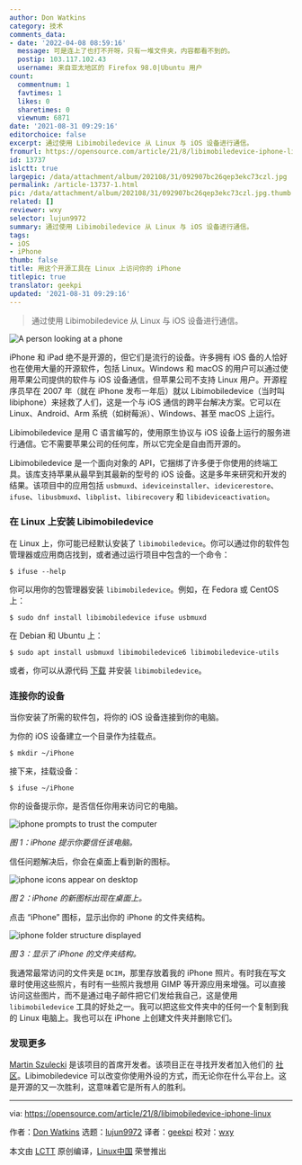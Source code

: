 ```yaml
---
author: Don Watkins
category: 技术
comments_data:
- date: '2022-04-08 08:59:16'
  message: 可是连上了也打不开呀，只有一堆文件夹，内容都看不到的。
  postip: 103.117.102.43
  username: 来自亚太地区的 Firefox 98.0|Ubuntu 用户
count:
  commentnum: 1
  favtimes: 1
  likes: 0
  sharetimes: 0
  viewnum: 6871
date: '2021-08-31 09:29:16'
editorchoice: false
excerpt: 通过使用 Libimobiledevice 从 Linux 与 iOS 设备进行通信。
fromurl: https://opensource.com/article/21/8/libimobiledevice-iphone-linux
id: 13737
islctt: true
largepic: /data/attachment/album/202108/31/092907bc26qep3ekc73czl.jpg
permalink: /article-13737-1.html
pic: /data/attachment/album/202108/31/092907bc26qep3ekc73czl.jpg.thumb.jpg
related: []
reviewer: wxy
selector: lujun9972
summary: 通过使用 Libimobiledevice 从 Linux 与 iOS 设备进行通信。
tags:
- iOS
- iPhone
thumb: false
title: 用这个开源工具在 Linux 上访问你的 iPhone
titlepic: true
translator: geekpi
updated: '2021-08-31 09:29:16'
---
```



> 
> 通过使用 Libimobiledevice 从 Linux 与 iOS 设备进行通信。
> 
> 
> 


![](/data/attachment/album/202108/31/092907bc26qep3ekc73czl.jpg "A person looking at a phone")


iPhone 和 iPad 绝不是开源的，但它们是流行的设备。许多拥有 iOS 备的人恰好也在使用大量的开源软件，包括 Linux。Windows 和 macOS 的用户可以通过使用苹果公司提供的软件与 iOS 设备通信，但苹果公司不支持 Linux 用户。开源程序员早在 2007 年（就在 iPhone 发布一年后）就以 Libimobiledevice（当时叫 libiphone）来拯救了人们，这是一个与 iOS 通信的跨平台解决方案。它可以在 Linux、Android、Arm 系统（如树莓派）、Windows、甚至 macOS 上运行。


Libimobiledevice 是用 C 语言编写的，使用原生协议与 iOS 设备上运行的服务进行通信。它不需要苹果公司的任何库，所以它完全是自由而开源的。


Libimobiledevice 是一个面向对象的 API，它捆绑了许多便于你使用的终端工具。该库支持苹果从最早到其最新的型号的 iOS 设备。这是多年来研究和开发的结果。该项目中的应用包括 `usbmuxd`、`ideviceinstaller`、`idevicerestore`、`ifuse`、`libusbmuxd`、`libplist`、`libirecovery` 和 `libideviceactivation`。


### 在 Linux 上安装 Libimobiledevice


在 Linux 上，你可能已经默认安装了 `libimobiledevice`。你可以通过你的软件包管理器或应用商店找到，或者通过运行项目中包含的一个命令：



```
$ ifuse --help

```

你可以用你的包管理器安装 `libimobiledevice`。例如，在 Fedora 或 CentOS 上：



```
$ sudo dnf install libimobiledevice ifuse usbmuxd

```

在 Debian 和 Ubuntu 上：



```
$ sudo apt install usbmuxd libimobiledevice6 libimobiledevice-utils

```

或者，你可以从源代码 [下载](https://github.com/libimobiledevice/libimobiledevice/) 并安装 `libimobiledevice`。


### 连接你的设备


当你安装了所需的软件包，将你的 iOS 设备连接到你的电脑。


为你的 iOS 设备建立一个目录作为挂载点。



```
$ mkdir ~/iPhone

```

接下来，挂载设备：



```
$ ifuse ~/iPhone

```

你的设备提示你，是否信任你用来访问它的电脑。


![iphone prompts to trust the computer](/data/attachment/album/202108/31/092918i3601p6z9r3i90gs.png)


*图 1：iPhone 提示你要信任该电脑。*


信任问题解决后，你会在桌面上看到新的图标。


![iphone icons appear on desktop](/data/attachment/album/202108/31/092919cx6dxclxu93cx19s.png)


*图 2：iPhone 的新图标出现在桌面上。*


点击 “iPhone” 图标，显示出你的 iPhone 的文件夹结构。


![iphone folder structure displayed](/data/attachment/album/202108/31/092919ric11gnzcsc0yisc.png)


*图 3：显示了 iPhone 的文件夹结构。*


我通常最常访问的文件夹是 `DCIM`，那里存放着我的 iPhone 照片。有时我在写文章时使用这些照片，有时有一些照片我想用 GIMP 等开源应用来增强。可以直接访问这些图片，而不是通过电子邮件把它们发给我自己，这是使用 `libimobiledevice` 工具的好处之一。我可以把这些文件夹中的任何一个复制到我的 Linux 电脑上。我也可以在 iPhone 上创建文件夹并删除它们。


### 发现更多


[Martin Szulecki](https://github.com/FunkyM) 是该项目的首席开发者。该项目正在寻找开发者加入他们的 [社区](https://libimobiledevice.org/#community)。Libimobiledevice 可以改变你使用外设的方式，而无论你在什么平台上。这是开源的又一次胜利，这意味着它是所有人的胜利。




---


via: <https://opensource.com/article/21/8/libimobiledevice-iphone-linux>


作者：[Don Watkins](https://opensource.com/users/don-watkins) 选题：[lujun9972](https://github.com/lujun9972) 译者：[geekpi](https://github.com/geekpi) 校对：[wxy](https://github.com/wxy)


本文由 [LCTT](https://github.com/LCTT/TranslateProject) 原创编译，[Linux中国](https://linux.cn/) 荣誉推出
